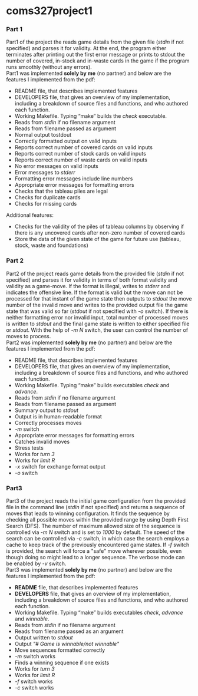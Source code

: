 # coms327project1
### Part 1
Part1 of the project the reads game details from the given file (_stdin_ if not specified) and parses it for validity. At the end, the program either terminates after printing out the first error message or prints to stdout the number of covered, in-stock and in-waste cards in the game if the program runs smoothly (without any errors).  
Part1 was implemented **solely by me** (no partner) and below are the features I implemented from the pdf:
* README file, that describes implemented features
* DEVELOPERS file, that gives an overview of my implementation, including a breakdown of source files and functions, and who authored each function.
* Working Makefile.  Typing “make” builds the _check_ executable.
* Reads from _stdin_ if no filename argument
* Reads from filename passed as argument
* Normal output tostdout
* Correctly formatted output on valid inputs
* Reports correct number of covered cards on valid inputs
* Reports correct number of stock cards on valid inputs
* Reports correct number of waste cards on valid inputs
* No error messages on valid inputs
* Error messages to _stderr_
* Formatting error messages include line numbers
* Appropriate error messages for formatting errors
* Checks that the tableau piles are legal
* Checks for duplicate cards
* Checks for missing cards

Additional features:
* Checks for the validity of the piles of tableau columns by observing if there is any uncovered cards after non-zero number of covered cards
* Store the data of the given state of the game for future use (tableau, stock, waste and foundations)


### Part 2
Part2 of the project reads game details from the provided file (_stdin_ if not specified) and parses it for validity in terms of both format validity and validity as a game-move. If the format is illegal, writes to _stderr_ and indicates the offensive line. If the format is valid but the move can not be processed for that instant of the game state then outputs to _stdout_ the move number of the invalid move and writes to the provided output file the game state that was valid so far (_stdout_ if not specified with _-o_ switch). If there is neither formatting error nor invalid input, total number of processed moves is written to _stdout_ and the final game state is written to either specified file or _stdout_. With the help of _-m N_ switch, the user can control the number of moves to process.  
Part2 was implemented **solely by me** (no partner) and below are the features I implemented from the pdf:
* README file, that describes implemented features
* DEVELOPERS file, that gives an overview of my implementation, including a breakdown of source files and functions, and who authored each function.
* Working Makefile.  Typing “make” builds executables _check_ and _advance_.
* Reads from _stdin_ if no filename argument
* Reads from filename passed as argument
* Summary output to _stdout_
* Output is in human-readable format
* Correctly processes moves
* _-m_ switch
* Appropriate error messages for formatting errors
* Catches invalid moves
* Stress tests
* Works for _turn 3_
* Works for _limit R_
* _-x_ switch for exchange format output
* _-o_ switch


### Part3
Part3 of the project reads the initial game configuration from the provided file in the command line (_stdin_ if not specified) and returns a sequence of moves that leads to winning configuration. It finds the sequence by checking all possible moves within the provided range by using Depth First Search (DFS). The number of maximum allowed size of the sequence is controlled via _-m N_ switch and is set to _1000_ by default. The speed of the search can be controlled via _-c_ switch, in which case the search employs a cache to keep track of the previously encountered game states. If _-f_ switch is provided, the search will force a "safe" move wherever possible, even though doing so might lead to a longer sequence. The verbose mode can be enabled by _-v_ switch.  
Part3 was implemented **solely by me** (no partner) and below are the features I implemented from the pdf:
* **README** file, that describes implemented features
* **DEVELOPERS** file, that gives an overview of my implementation, including a breakdown of source files and functions, and who authored each function.
* Working Makefile.  Typing “make” builds executables _check_, _advance_ and _winnable_.
* Reads from _stdin_ if no filename argument
* Reads from filename passed as an argument
* Output written to _stdout_
* Output _"# Game is winnable/not winnable"_
* Move sequences formatted correctly
* _-m_ switch works
* Finds a winning sequence if one exists
* Works for _turn 3_
* Works for _limit R_
* _-f_ switch works
* _-c_ switch works
